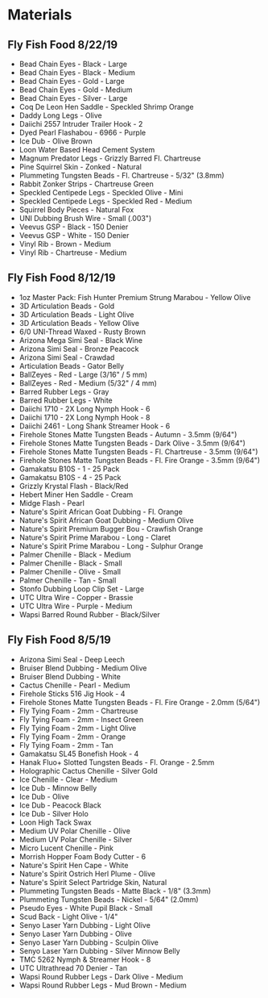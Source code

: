 # Materials

## Fly Fish Food 8/22/19

* Bead Chain Eyes - Black - Large
* Bead Chain Eyes - Black - Medium
* Bead Chain Eyes - Gold - Large
* Bead Chain Eyes - Gold - Medium
* Bead Chain Eyes - Silver - Large
* Coq De Leon Hen Saddle - Speckled Shrimp Orange
* Daddy Long Legs - Olive
* Daiichi 2557 Intruder Trailer Hook - 2
* Dyed Pearl Flashabou - 6966 - Purple
* Ice Dub - Olive Brown
* Loon Water Based Head Cement System
* Magnum Predator Legs - Grizzly Barred Fl. Chartreuse
* Pine Squirrel Skin - Zonked - Natural
* Plummeting Tungsten Beads - Fl. Chartreuse - 5/32" (3.8mm)
* Rabbit Zonker Strips - Chartreuse Green
* Speckled Centipede Legs - Speckled Olive - Mini
* Speckled Centipede Legs - Speckled Red - Medium
* Squirrel Body Pieces - Natural Fox
* UNI Dubbing Brush Wire - Small (.003")
* Veevus GSP - Black - 150 Denier
* Veevus GSP - White - 150 Denier
* Vinyl Rib - Brown - Medium
* Vinyl Rib - Chartreuse - Medium

## Fly Fish Food 8/12/19

* 1oz Master Pack: Fish Hunter Premium Strung Marabou - Yellow Olive
* 3D Articulation Beads - Gold
* 3D Articulation Beads - Light Olive
* 3D Articulation Beads - Yellow Olive
* 6/0 UNI-Thread Waxed - Rusty Brown
* Arizona Mega Simi Seal - Black Wine
* Arizona Simi Seal - Bronze Peacock
* Arizona Simi Seal - Crawdad
* Articulation Beads - Gator Belly
* BallZeyes - Red - Large (3/16" / 5 mm)
* BallZeyes - Red - Medium (5/32" / 4 mm)
* Barred Rubber Legs - Gray
* Barred Rubber Legs - White
* Daiichi 1710 - 2X Long Nymph Hook - 6
* Daiichi 1710 - 2X Long Nymph Hook - 8
* Daiichi 2461 - Long Shank Streamer Hook - 6
* Firehole Stones Matte Tungsten Beads - Autumn - 3.5mm (9/64")
* Firehole Stones Matte Tungsten Beads - Dark Olive - 3.5mm (9/64")
* Firehole Stones Matte Tungsten Beads - Fl. Chartreuse - 3.5mm (9/64")
* Firehole Stones Matte Tungsten Beads - Fl. Fire Orange - 3.5mm (9/64")
* Gamakatsu B10S - 1 - 25 Pack
* Gamakatsu B10S - 4 - 25 Pack
* Grizzly Krystal Flash - Black/Red
* Hebert Miner Hen Saddle - Cream
* Midge Flash - Pearl
* Nature's Spirit African Goat Dubbing - Fl. Orange
* Nature's Spirit African Goat Dubbing - Medium Olive
* Nature's Spirit Premium Bugger Bou - Crawfish Orange
* Nature's Spirit Prime Marabou - Long - Claret
* Nature's Spirit Prime Marabou - Long - Sulphur Orange
* Palmer Chenille - Black - Medium
* Palmer Chenille - Black - Small
* Palmer Chenille - Olive - Small
* Palmer Chenille - Tan - Small
* Stonfo Dubbing Loop Clip Set - Large
* UTC Ultra Wire - Copper - Brassie
* UTC Ultra Wire - Purple - Medium
* Wapsi Barred Round Rubber - Black/Silver

## Fly Fish Food 8/5/19

* Arizona Simi Seal - Deep Leech
* Bruiser Blend Dubbing - Medium Olive
* Bruiser Blend Dubbing - White
* Cactus Chenille - Pearl - Medium
* Firehole Sticks 516 Jig Hook - 4
* Firehole Stones Matte Tungsten Beads - Fl. Fire Orange - 2.0mm (5/64")
* Fly Tying Foam - 2mm - Chartreuse
* Fly Tying Foam - 2mm - Insect Green
* Fly Tying Foam - 2mm - Light Olive
* Fly Tying Foam - 2mm - Orange
* Fly Tying Foam - 2mm - Tan
* Gamakatsu SL45 Bonefish Hook - 4
* Hanak Fluo+ Slotted Tungsten Beads - Fl. Orange - 2.5mm
* Holographic Cactus Chenille - Silver Gold
* Ice Chenille - Clear - Medium
* Ice Dub - Minnow Belly
* Ice Dub - Olive
* Ice Dub - Peacock Black
* Ice Dub - Silver Holo
* Loon High Tack Swax
* Medium UV Polar Chenille - Olive
* Medium UV Polar Chenille - Silver
* Micro Lucent Chenille - Pink
* Morrish Hopper Foam Body Cutter - 6
* Nature's Spirit Hen Cape - White
* Nature's Spirit Ostrich Herl Plume - Olive
* Nature's Spirit Select Partridge Skin, Natural
* Plummeting Tungsten Beads - Matte Black - 1/8" (3.3mm)
* Plummeting Tungsten Beads - Nickel - 5/64" (2.0mm)
* Pseudo Eyes - White Pupil Black - Small
* Scud Back - Light Olive - 1/4"
* Senyo Laser Yarn Dubbing - Light Olive
* Senyo Laser Yarn Dubbing - Olive
* Senyo Laser Yarn Dubbing - Sculpin Olive
* Senyo Laser Yarn Dubbing - Silver Minnow Belly
* TMC 5262 Nymph & Streamer Hook - 8
* UTC Ultrathread 70 Denier - Tan
* Wapsi Round Rubber Legs - Dark Olive - Medium
* Wapsi Round Rubber Legs - Mud Brown - Medium

